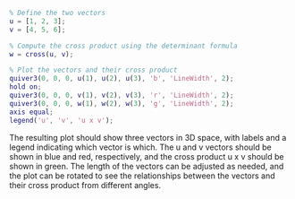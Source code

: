 ```matlab
% Define the two vectors
u = [1, 2, 3];
v = [4, 5, 6];

% Compute the cross product using the determinant formula
w = cross(u, v);

% Plot the vectors and their cross product
quiver3(0, 0, 0, u(1), u(2), u(3), 'b', 'LineWidth', 2);
hold on;
quiver3(0, 0, 0, v(1), v(2), v(3), 'r', 'LineWidth', 2);
quiver3(0, 0, 0, w(1), w(2), w(3), 'g', 'LineWidth', 2);
axis equal;
legend('u', 'v', 'u x v');

```

The resulting plot should show three vectors in 3D space, with labels and a legend indicating which vector is which. The u and v vectors should be shown in blue and red, respectively, and the cross product u x v should be shown in green. The length of the vectors can be adjusted as needed, and the plot can be rotated to see the relationships between the vectors and their cross product from different angles.